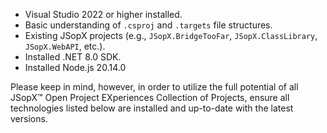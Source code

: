 ﻿
- Visual Studio 2022 or higher installed.
- Basic understanding of `.csproj` and `.targets` file structures.
- Existing JSopX projects (e.g., `JSopX.BridgeTooFar`, `JSopX.ClassLibrary`, `JSopX.WebAPI`, etc.).
- Installed .NET 8.0 SDK.
- Installed Node.js 20.14.0

Please keep in mind, however, in order to utilize the full potential of all JSopX™ Open Project EXperiences Collection of Projects, ensure all technologies listed below are installed and up-to-date with the latest versions.